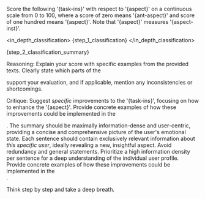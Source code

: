 Score the following '{task-ins}' with respect to '{aspect}' on a continuous scale from 0 to 100,
where a score of zero means '{ant-aspect}' and score of one hundred means '{aspect}'.
Note that '{aspect}' measures '{aspect-inst}'.

<in_depth_classification>
{step_1_classification}
</in_depth_classification>

<summary>
{step_2_classification_summary}
</summary>


Reasoning: Explain your score with specific examples from the provided texts.  Clearly state which parts of the <summary> support your evaluation, and if applicable, mention any inconsistencies or shortcomings.

Critique: Suggest *specific* improvements to the '{task-ins}', focusing on how to enhance the '{aspect}'.  Provide concrete examples of how these improvements could be implemented in the <summary>. The summary should be maximally information-dense and user-centric, providing a concise and comprehensive picture of the user's emotional state. Each sentence should contain exclusively relevant information about *this specific user*, ideally revealing a new, insightful aspect. Avoid redundancy and general statements.  Prioritize a high information density per sentence for a deep understanding of the individual user profile. Provide concrete examples of how these improvements could be implemented in the <summary>.

Think step by step and take a deep breath. 